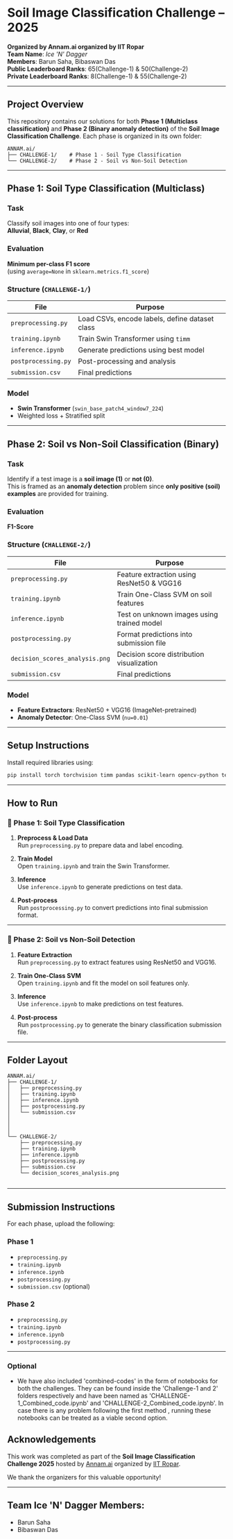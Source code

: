 
# Soil Image Classification Challenge – 2025  
**Organized by Annam.ai organized by IIT Ropar**  
**Team Name**: *Ice 'N' Dagger*  
**Members**: Barun Saha, Bibaswan Das  
**Public Leaderboard Ranks**: 65(Challenge-1) & 50(Challenge-2)  
**Private Leaderboard Ranks**: 8(Challenge-1) & 55(Challenge-2)

---

##  Project Overview

This repository contains our solutions for both **Phase 1 (Multiclass classification)** and **Phase 2 (Binary anomaly detection)** of the **Soil Image Classification Challenge**. Each phase is organized in its own folder:

```
ANNAM.ai/
├── CHALLENGE-1/    # Phase 1 - Soil Type Classification
└── CHALLENGE-2/    # Phase 2 - Soil vs Non-Soil Detection
```

---

##  Phase 1: Soil Type Classification (Multiclass)

###  Task  
Classify soil images into one of four types:  
**Alluvial**, **Black**, **Clay**, or **Red**

###  Evaluation  
**Minimum per-class F1 score**  
(using `average=None` in `sklearn.metrics.f1_score`)

###  Structure (`CHALLENGE-1/`)
| File               | Purpose |
|--------------------|---------|
| `preprocessing.py` | Load CSVs, encode labels, define dataset class |
| `training.ipynb`   | Train Swin Transformer using `timm` |
| `inference.ipynb`  | Generate predictions using best model |
| `postprocessing.py`| Post-processing and analysis |
| `submission.csv`   | Final predictions |

###  Model  
- **Swin Transformer** (`swin_base_patch4_window7_224`)
- Weighted loss + Stratified split

---

##  Phase 2: Soil vs Non-Soil Classification (Binary)

###  Task  
Identify if a test image is a **soil image (1)** or **not (0)**.  
This is framed as an **anomaly detection** problem since **only positive (soil) examples** are provided for training.

###  Evaluation  
**F1-Score**

###  Structure (`CHALLENGE-2/`)
| File               | Purpose |
|--------------------|---------|
| `preprocessing.py` | Feature extraction using ResNet50 & VGG16 |
| `training.ipynb`   | Train One-Class SVM on soil features |
| `inference.ipynb`  | Test on unknown images using trained model |
| `postprocessing.py`| Format predictions into submission file |
| `decision_scores_analysis.png` | Decision score distribution visualization |
| `submission.csv`   | Final predictions |

###  Model  
- **Feature Extractors**: ResNet50 + VGG16 (ImageNet-pretrained)
- **Anomaly Detector**: One-Class SVM (`nu=0.01`)

---

##  Setup Instructions

Install required libraries using:

```bash
pip install torch torchvision timm pandas scikit-learn opencv-python tensorflow
```

---

##  How to Run

### 🔹 Phase 1: Soil Type Classification

1. **Preprocess & Load Data**  
   Run `preprocessing.py` to prepare data and label encoding.

2. **Train Model**  
   Open `training.ipynb` and train the Swin Transformer. 

3. **Inference**  
   Use `inference.ipynb` to generate predictions on test data.

4. **Post-process**  
   Run `postprocessing.py` to convert predictions into final submission format.

---

### 🔹 Phase 2: Soil vs Non-Soil Detection

1. **Feature Extraction**  
   Run `preprocessing.py` to extract features using ResNet50 and VGG16.

2. **Train One-Class SVM**  
   Open `training.ipynb` and fit the model on soil features only.

3. **Inference**  
   Use `inference.ipynb` to make predictions on test features.

4. **Post-process**  
   Run `postprocessing.py` to generate the binary classification submission file.

---

##  Folder Layout

```
ANNAM.ai/
├── CHALLENGE-1/
│   ├── preprocessing.py
│   ├── training.ipynb
│   ├── inference.ipynb
│   ├── postprocessing.py
│   └── submission.csv
│  
│   
│
└── CHALLENGE-2/
    ├── preprocessing.py
    ├── training.ipynb  
    ├── inference.ipynb
    ├── postprocessing.py
    ├── submission.csv
    └── decision_scores_analysis.png
     
```

---

##  Submission Instructions

For each phase, upload the following:

### Phase 1
- `preprocessing.py`  
- `training.ipynb`  
- `inference.ipynb`  
- `postprocessing.py`  
- `submission.csv` (optional)

### Phase 2
- `preprocessing.py`  
- `training.ipynb`  
- `inference.ipynb`  
- `postprocessing.py`  

---

### Optional
- We have also included 'combined-codes' in the form of notebooks for both the challenges. They can be found inside the 'Challenge-1 and 2'  folders respectively and have been named as 'CHALLENGE-1_Combined_code.ipynb' and 'CHALLENGE-2_Combined_code.ipynb'. In case there is any problem following the first method , running these notebooks can be treated as a viable second option.
  
##  Acknowledgements

This work was completed as part of the **Soil Image Classification Challenge 2025** hosted by [Annam.ai](https://annam.ai) organized by [IIT Ropar](https://www.iitrpr.ac.in).  

We thank the organizers for this valuable opportunity!

---

## Team Ice 'N' Dagger Members:
- Barun Saha  
- Bibaswan Das
